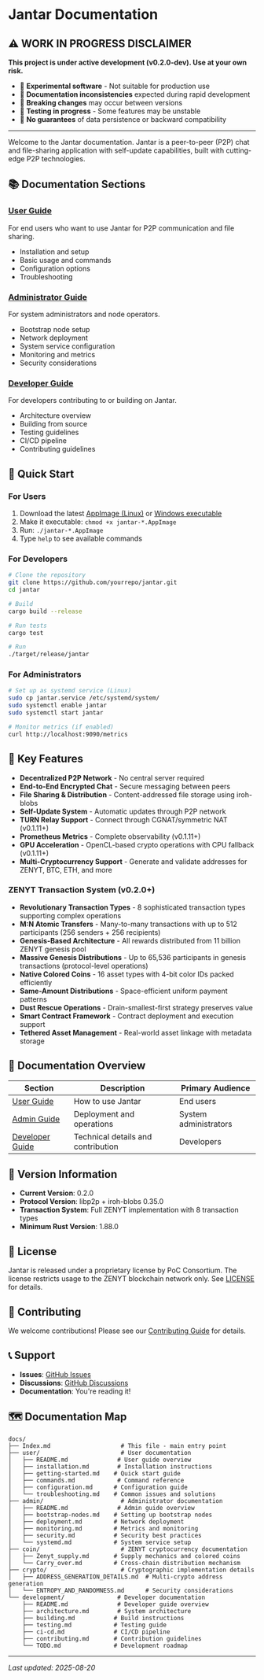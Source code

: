 # Jantar Documentation

## ⚠️ WORK IN PROGRESS DISCLAIMER

**This project is under active development (v0.2.0-dev). Use at your own risk.**

- 🚧 **Experimental software** - Not suitable for production use
- 📝 **Documentation inconsistencies** expected during rapid development
- 🔬 **Breaking changes** may occur between versions  
- 🧪 **Testing in progress** - Some features may be unstable
- 💾 **No guarantees** of data persistence or backward compatibility

---

Welcome to the Jantar documentation. Jantar is a peer-to-peer (P2P) chat and file-sharing application with self-update capabilities, built with cutting-edge P2P technologies.

## 📚 Documentation Sections

### [User Guide](user/README.md)
For end users who want to use Jantar for P2P communication and file sharing.
- Installation and setup
- Basic usage and commands
- Configuration options
- Troubleshooting

### [Administrator Guide](admin/README.md)
For system administrators and node operators.
- Bootstrap node setup
- Network deployment
- System service configuration
- Monitoring and metrics
- Security considerations

### [Developer Guide](development/README.md)
For developers contributing to or building on Jantar.
- Architecture overview
- Building from source
- Testing guidelines
- CI/CD pipeline
- Contributing guidelines

## 🚀 Quick Start

### For Users
1. Download the latest [AppImage (Linux)](https://github.com/yourrepo/releases) or [Windows executable](https://github.com/yourrepo/releases)
2. Make it executable: `chmod +x jantar-*.AppImage`
3. Run: `./jantar-*.AppImage`
4. Type `help` to see available commands

### For Developers
```bash
# Clone the repository
git clone https://github.com/yourrepo/jantar.git
cd jantar

# Build
cargo build --release

# Run tests
cargo test

# Run
./target/release/jantar
```

### For Administrators
```bash
# Set up as systemd service (Linux)
sudo cp jantar.service /etc/systemd/system/
sudo systemctl enable jantar
sudo systemctl start jantar

# Monitor metrics (if enabled)
curl http://localhost:9090/metrics
```

## 🌟 Key Features

- **Decentralized P2P Network** - No central server required
- **End-to-End Encrypted Chat** - Secure messaging between peers
- **File Sharing & Distribution** - Content-addressed file storage using iroh-blobs
- **Self-Update System** - Automatic updates through P2P network
- **TURN Relay Support** - Connect through CGNAT/symmetric NAT (v0.1.11+)
- **Prometheus Metrics** - Complete observability (v0.1.11+)
- **GPU Acceleration** - OpenCL-based crypto operations with CPU fallback (v0.1.11+)
- **Multi-Cryptocurrency Support** - Generate and validate addresses for ZENYT, BTC, ETH, and more

### ZENYT Transaction System (v0.2.0+)
- **Revolutionary Transaction Types** - 8 sophisticated transaction types supporting complex operations
- **M:N Atomic Transfers** - Many-to-many transactions with up to 512 participants (256 senders + 256 recipients)
- **Genesis-Based Architecture** - All rewards distributed from 11 billion ZENYT genesis pool
- **Massive Genesis Distributions** - Up to 65,536 participants in genesis transactions (protocol-level operations)
- **Native Colored Coins** - 16 asset types with 4-bit color IDs packed efficiently
- **Same-Amount Distributions** - Space-efficient uniform payment patterns
- **Dust Rescue Operations** - Drain-smallest-first strategy preserves value
- **Smart Contract Framework** - Contract deployment and execution support
- **Tethered Asset Management** - Real-world asset linkage with metadata storage

## 📖 Documentation Overview

| Section | Description | Primary Audience |
|---------|-------------|------------------|
| [User Guide](user/README.md) | How to use Jantar | End users |
| [Admin Guide](admin/README.md) | Deployment and operations | System administrators |
| [Developer Guide](development/README.md) | Technical details and contribution | Developers |

## 🔄 Version Information

- **Current Version**: 0.2.0
- **Protocol Version**: libp2p + iroh-blobs 0.35.0
- **Transaction System**: Full ZENYT implementation with 8 transaction types
- **Minimum Rust Version**: 1.88.0

## 📝 License

Jantar is released under a proprietary license by PoC Consortium. The license restricts usage to the ZENYT blockchain network only. See [LICENSE](../LICENSE.md) for details.

## 🤝 Contributing

We welcome contributions! Please see our [Contributing Guide](development/contributing.md) for details.

## 📞 Support

- **Issues**: [GitHub Issues](https://github.com/yourrepo/issues)
- **Discussions**: [GitHub Discussions](https://github.com/yourrepo/discussions)
- **Documentation**: You're reading it!

## 🗺️ Documentation Map

```
docs/
├── Index.md                    # This file - main entry point
├── user/                       # User documentation
│   ├── README.md              # User guide overview
│   ├── installation.md        # Installation instructions
│   ├── getting-started.md    # Quick start guide
│   ├── commands.md            # Command reference
│   ├── configuration.md      # Configuration guide
│   └── troubleshooting.md    # Common issues and solutions
├── admin/                      # Administrator documentation
│   ├── README.md              # Admin guide overview
│   ├── bootstrap-nodes.md    # Setting up bootstrap nodes
│   ├── deployment.md         # Network deployment
│   ├── monitoring.md         # Metrics and monitoring
│   ├── security.md           # Security best practices
│   └── systemd.md            # System service setup
├── coin/                       # ZENYT cryptocurrency documentation
│   ├── Zenyt_supply.md       # Supply mechanics and colored coins
│   └── Carry_over.md         # Cross-chain distribution mechanism
├── crypto/                     # Cryptographic implementation details
│   ├── ADDRESS_GENERATION_DETAILS.md  # Multi-crypto address generation
│   └── ENTROPY_AND_RANDOMNESS.md      # Security considerations
└── development/               # Developer documentation
    ├── README.md              # Developer guide overview
    ├── architecture.md        # System architecture
    ├── building.md           # Build instructions
    ├── testing.md            # Testing guide
    ├── ci-cd.md              # CI/CD pipeline
    ├── contributing.md       # Contribution guidelines
    └── TODO.md               # Development roadmap
```

---
*Last updated: 2025-08-20*